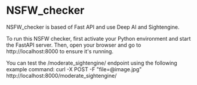 # NSFW_checker
NSFW_checker is based of Fast API and use Deep AI and Sightengine.

To run this NSFW checker, first activate your Python environment and start the FastAPI server.
Then, open your browser and go to http://localhost:8000 to ensure it's running.

You can test the /moderate_sightengine/ endpoint using the following example command:
curl -X POST -F "file=@image.jpg" http://localhost:8000/moderate_sightengine/
